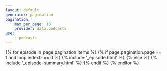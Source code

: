 ```yaml
---
layout: default
generator: pagination
pagination:
    max_per_page: 10
    provider: data.podcasts
use:
    - podcasts
---
```


{% for episode in page.pagination.items %}
    {% if page.pagination.page == 1 and loop.index0 == 0 %}
        {% include '_episode.html' %}
    {% else %}
        {% include '_episode-summary.html' %}
    {% endif %}
{% endfor %}
